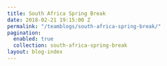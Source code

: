 ```yaml
---
title: South Africa Spring Break
date: 2018-02-21 19:15:00 Z
permalink: "/teamblogs/south-africa-spring-break/"
pagination:
  enabled: true
  collection: south-africa-spring-break
layout: blog-index
---
```


